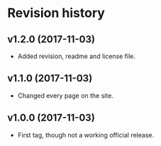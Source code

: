 Revision history
=======================================


v1.2.0 (2017-11-03)
---------------------------------------

* Added revision, readme and license file.


v1.1.0 (2017-11-03)
---------------------------------------

* Changed every page on the site.



v1.0.0 (2017-11-03)
---------------------------------------

* First tag, though not a working official release.

